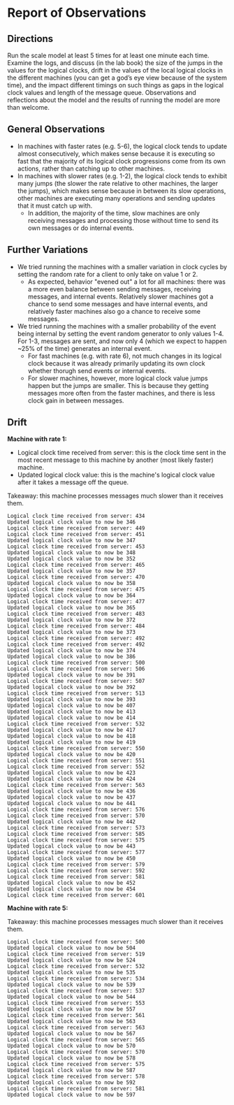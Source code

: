 # Report of Observations

## Directions

Run the scale model at least 5 times for at least one minute each time. Examine the logs, and discuss (in the lab book) the size of the jumps in the values for the logical clocks, drift in the values of the local logical clocks in the different machines (you can get a god’s eye view because of the system time), and the impact different timings on such things as gaps in the logical clock values and length of the message queue. Observations and reflections about the model and the results of running the model are more than welcome.

## General Observations
* In machines with faster rates (e.g. 5-6), the logical clock tends to update almost consecutively, which makes sense because it is executing so fast that the majority of its logical clock progressions come from its own actions, rather than catching up to other machines.
* In machines with slower rates (e.g. 1-2), the logical clock tends to exhibit many jumps (the slower the rate relative to other machines, the larger the jumps), which makes sense because in between its slow operations, other machines are executing many operations and sending updates that it must catch up with. 
    * In addition, the majority of the time, slow machines are only receiving messages and processing those without time to send its own messages or do internal events.

## Further Variations
* We tried running the machines with a smaller variation in clock cycles by setting the random rate for a client to only take on value 1 or 2. 
    * As expected, behavior "evened out" a lot for all machines: there was a more even balance between sending messages, receiving messages, and internal events. Relatively slower machines got a chance to send some messages and have internal events, and relatively faster machines also go a chance to receive some messages.
* We tried running the machines with a smaller probability of the event being internal by setting the event random generator to only values 1-4. For 1-3, messages are sent, and now only 4 (which we expect to happen ~25% of the time) generates an internal event.
    * For fast machines (e.g. with rate 6), not much changes in its logical clock because it was already primarily updating its own clock whether thorugh send events or internal events.
    * For slower machines, however, more logical clock value jumps happen but the jumps are smaller. This is because they getting messages more often from the faster machines, and there is less clock gain in between messages.

## Drift

**Machine with rate 1:**
* Logical clock time received from server: this is the clock time sent in the most recent message to this machine by another (most likely faster) machine.
* Updated logical clock value: this is the machine's logical clock value after it takes a message off the queue.

Takeaway: this machine processes messages much slower than it receives them. 
```
Logical clock time received from server: 434
Updated logical clock value to now be 346
Logical clock time received from server: 449
Logical clock time received from server: 451
Updated logical clock value to now be 347
Logical clock time received from server: 453
Updated logical clock value to now be 348
Updated logical clock value to now be 352
Logical clock time received from server: 465
Updated logical clock value to now be 357
Logical clock time received from server: 470
Updated logical clock value to now be 358
Logical clock time received from server: 475
Updated logical clock value to now be 364
Logical clock time received from server: 477
Updated logical clock value to now be 365
Logical clock time received from server: 483
Updated logical clock value to now be 372
Logical clock time received from server: 484
Updated logical clock value to now be 373
Logical clock time received from server: 492
Logical clock time received from server: 492
Updated logical clock value to now be 374
Updated logical clock value to now be 386
Logical clock time received from server: 500
Logical clock time received from server: 506
Updated logical clock value to now be 391
Logical clock time received from server: 507
Updated logical clock value to now be 392
Logical clock time received from server: 513
Updated logical clock value to now be 393
Updated logical clock value to now be 407
Updated logical clock value to now be 413
Updated logical clock value to now be 414
Logical clock time received from server: 532
Updated logical clock value to now be 417
Updated logical clock value to now be 418
Updated logical clock value to now be 419
Logical clock time received from server: 550
Updated logical clock value to now be 420
Logical clock time received from server: 551
Logical clock time received from server: 552
Updated logical clock value to now be 423
Updated logical clock value to now be 424
Logical clock time received from server: 563
Updated logical clock value to now be 436
Updated logical clock value to now be 437
Updated logical clock value to now be 441
Logical clock time received from server: 576
Logical clock time received from server: 570
Updated logical clock value to now be 442
Logical clock time received from server: 573
Logical clock time received from server: 585
Logical clock time received from server: 575
Updated logical clock value to now be 443
Logical clock time received from server: 577
Updated logical clock value to now be 450
Logical clock time received from server: 579
Logical clock time received from server: 592
Logical clock time received from server: 581
Updated logical clock value to now be 452
Updated logical clock value to now be 454
Logical clock time received from server: 601
```

**Machine with rate 5:**

Takeaway: this machine processes messages much slower than it receives them. 

```
Logical clock time received from server: 500
Updated logical clock value to now be 504
Logical clock time received from server: 519
Updated logical clock value to now be 524
Logical clock time received from server: 532
Updated logical clock value to now be 535
Logical clock time received from server: 534
Updated logical clock value to now be 539
Logical clock time received from server: 537
Updated logical clock value to now be 544
Logical clock time received from server: 553
Updated logical clock value to now be 557
Logical clock time received from server: 561
Updated logical clock value to now be 563
Logical clock time received from server: 563
Updated logical clock value to now be 567
Logical clock time received from server: 565
Updated logical clock value to now be 570
Logical clock time received from server: 570
Updated logical clock value to now be 578
Logical clock time received from server: 575
Updated logical clock value to now be 587
Logical clock time received from server: 578
Updated logical clock value to now be 592
Logical clock time received from server: 581
Updated logical clock value to now be 597
```